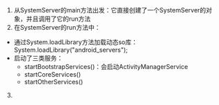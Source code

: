 1. 从SystemServer的main方法出发：它直接创建了一个SystemServer的对象，并且调用了它的run方法
2. 在SystemServer的run方法中：
- 通过System.loadLibrary方法加载动态so库：System.loadLibrary("android_servers");
- 启动了三类服务：
	- startBootstrapServices()：会启动ActivityManagerService
	- startCoreServices()
	- startOtherServices()
3. 
<!--stackedit_data:
eyJoaXN0b3J5IjpbLTIzMDAzOTgyMF19
-->